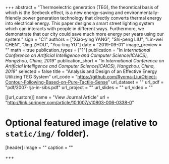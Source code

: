 +++
abstract = "Thermoelectric generation (TEG), the theoretical basis of which is the Seebeck effect, is a new energy-saving and environmentally-friendly power generation technology that directly converts thermal energy into electrical energy.  This paper designs a smart street lighting system which can interacts with people in different ways. Furthermore, we demonstrate that our city could save much more energy per years using our system."
sign = "C1"
authors = ["Xiao-ying YANG", "Shi-peng LIU", "Lin-wei CHEN", "Jing ZHOU", "You-ling YU"]
date = "2019-09-01"
image_preview = ""
math = true
publication_types = ["1"]
publication = "In *International Conference on Artificial Intelligence and Computer Science(ICAICS), Hangzhou, China, 2019*"
publication_short = "In *International Conference on Artificial Intelligence and Computer Science(ICAICS), Hangzhou, China, 2019*"
selected = false
title = "Analysis and Design of an Effective Energy Utilizing TEG System"
url_code = "https://github.com/Ryoma-Liu/Object-Contour-Following-Based-on-Pure-Tactile-Sense"
url_dataset = ""
url_pdf = "pdf/2007-rja-in-sibs.pdf"
url_project = ""
url_slides = ""
url_video = ""

[[url_custom]]
name = "View Journal Article"
url = "http://link.springer.com/article/10.1007/s10803-006-0338-0"

# Optional featured image (relative to `static/img/` folder).
[header]
image = ""
caption = ""

+++
